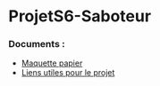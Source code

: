 # ProjetS6-Saboteur

### Documents :

- [Maquette papier ](https://drive.google.com/file/d/0B9l9XXBSot-NbEZMY19hb1huS28/view?usp=sharing)
- [Liens utiles pour le projet](https://github.com/CalvinMT/ProjetS6-Saboteur/wiki/Liens-Utiles)
